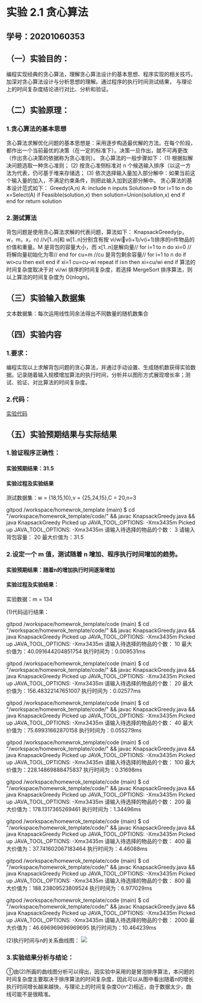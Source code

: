 # 实验 2.1 贪心算法

## 学号：20201060353  

## （一）实验目的：  
编程实现经典的贪心算法，理解贪心算法设计的基本思想、程序实现的相关技巧，加深对贪心算法设计与分析思想的理解。通过程序的执行时间测试结果，
与理论上的时间复杂度结论进行对比、分析和验证。

## （二）实验原理：

### 1.贪心算法的基本思想
贪心算法求解优化问题的基本思想是：采用逐步构造最优解的方法。在每个阶段，都作出一个当前最优的决策（在一定的标准下）。决策一旦作出，就不可再更改（作出贪心决策的依据称为贪心准则）。
贪心算法的一般步骤如下：
(1) 根据拟解决问题选取一种贪心准则；
(2) 按贪心准侧标准对 n 个候选输入排序（以这一方法为代表，仍可基于堆来存储选；
(3) 依次选择输入量加入部分解中：如果当前这个输入量的加入，不满足约束条件，则把此输入加到这部分解中。
贪心算法的基本设计范式如下：
Greedy(A,n) 
A: include n inputs 
Solution=Ф
for i=1 to n do 
 x=Select(A) 
 if Feasible(solution,x) then 
 solution=Union(solution,x) 
 end if 
end for 
return solution

### 2.测试算法
背包问题是使用贪心算法求解的代表问题，算法如下：
KnapsackGreedy(p，w，m，x，n) 
 //v[1..n]和 w[1..n]分别含有按 vi/wiv(i+1)/v(i+1)排序的n件物品的价值和重量。M 是背包的容量大小，而 x[1..n]是解向量// 
 for i=1 to n do 
xi=0 //将解向量初始化为零// 
 end for 
 cu=m //cu 是背包剩余容量// 
 for i=1 to n do 
 if wi>cu then 
exit 
end if 
 xi=1 
 cu=cu-wi 
 repeat 
 if i≤n then 
xi=cu/wi 
 end if 
算法的时间复杂度取决于对 vi/wi 排序的时间复杂度，若选择 MergeSort 排序算法，则以上算法的时间复杂度为 O(nlogn)。

## （三）实验输入数据集
文本数据集：每次运用线性同余法得出不同数量的随机数集合

## （四）实验内容
###  1.要求：
编程实现以上求解背包问题的贪心算法，并通过手动设置、生成随机数获得实验数据。记录随着输入规模增加算法的执行时间，分析并以图形方式展现增长率；测试、验证、对比算法的时间复杂度。

### 2.代码：
[实验代码](https://github.com/AlinaClr/homewrok_template/blob/main/code/KnapsackGreedy.java#L13)

## （五）实验预期结果与实际结果
### 1.验证程序正确性：

#### 实验预期结果：31.5

#### 实验过程及实验结果

测试数据集：w = {18,15,10},v = {25,24,15},C = 20,n=3

gitpod /workspace/homewrok_template (main) $ cd "/workspace/homewrok_template/code/" && javac KnapsackGreedy.java && java KnapsackGreedy
Picked up JAVA_TOOL_OPTIONS:  -Xmx3435m
Picked up JAVA_TOOL_OPTIONS:  -Xmx3435m
请输入待选择的物品的个数：
3
请输入背包容量：
20
最大价值为：31.5

### 2.设定一个 m 值，测试随着 n 增加、程序执行时间增加的趋势。

#### 实验预期结果：随着n的增加执行时间逐渐增加

#### 实验过程及实验结果：

实验数据：m = 134

(1)代码运行结果：

gitpod /workspace/homewrok_template/code (main) $ cd "/workspace/homewrok_template/code/" && javac KnapsackGreedy.java && java KnapsackGreedy
Picked up JAVA_TOOL_OPTIONS:  -Xmx3435m
Picked up JAVA_TOOL_OPTIONS:  -Xmx3435m
请输入待选择的物品的个数：
10
最大价值为：40.091644204851754
执行时间为：0.009531ms

gitpod /workspace/homewrok_template/code (main) $ cd "/workspace/homewrok_template/code/" && javac KnapsackGreedy.java && java KnapsackGreedy
Picked up JAVA_TOOL_OPTIONS:  -Xmx3435m
Picked up JAVA_TOOL_OPTIONS:  -Xmx3435m
请输入待选择的物品的个数：
20
最大价值为：156.48322147651007
执行时间为：0.02577ms

gitpod /workspace/homewrok_template/code (main) $ cd "/workspace/homewrok_template/code/" && javac KnapsackGreedy.java && java KnapsackGreedy
Picked up JAVA_TOOL_OPTIONS:  -Xmx3435m
Picked up JAVA_TOOL_OPTIONS:  -Xmx3435m
请输入待选择的物品的个数：
40
最大价值为：75.69931662870158
执行时间为：0.055279ms

gitpod /workspace/homewrok_template/code (main) $ cd "/workspace/homewrok_template/code/" && javac KnapsackGreedy.java && java KnapsackGreedy
Picked up JAVA_TOOL_OPTIONS:  -Xmx3435m
Picked up JAVA_TOOL_OPTIONS:  -Xmx3435m
请输入待选择的物品的个数：
100
最大价值为：228.14869888475837
执行时间为：0.31698ms

gitpod /workspace/homewrok_template/code (main) $ cd "/workspace/homewrok_template/code/" && javac KnapsackGreedy.java && java KnapsackGreedy
Picked up JAVA_TOOL_OPTIONS:  -Xmx3435m
Picked up JAVA_TOOL_OPTIONS:  -Xmx3435m
请输入待选择的物品的个数：
200
最大价值为：178.1317365269461
执行时间为：1.34496ms

gitpod /workspace/homewrok_template/code (main) $ cd "/workspace/homewrok_template/code/" && javac KnapsackGreedy.java && java KnapsackGreedy
Picked up JAVA_TOOL_OPTIONS:  -Xmx3435m
Picked up JAVA_TOOL_OPTIONS:  -Xmx3435m
请输入待选择的物品的个数：
400
最大价值为：37.741602067183464
执行时间为：4.46088ms

gitpod /workspace/homewrok_template/code (main) $ cd "/workspace/homewrok_template/code/" && javac KnapsackGreedy.java && java KnapsackGreedy
Picked up JAVA_TOOL_OPTIONS:  -Xmx3435m
Picked up JAVA_TOOL_OPTIONS:  -Xmx3435m
请输入待选择的物品的个数：
800
最大价值为：188.23809523809524
执行时间为：6.977029ms

gitpod /workspace/homewrok_template/code (main) $ cd "/workspace/homewrok_template/code/" && javac KnapsackGreedy.java && java KnapsackGreedy
Picked up JAVA_TOOL_OPTIONS:  -Xmx3435m
Picked up JAVA_TOOL_OPTIONS:  -Xmx3435m
请输入待选择的物品的个数：
2000
最大价值为：46.696969696969695
执行时间为：10.464239ms

(2)执行时间与n的关系曲线图：
![](https://upload.cc/i1/2022/06/19/l1SEx6.png)

### 3.实验结果分析与结论：
①由(2)所画的曲线图分析可以得出，因实验中采用的是冒泡排序算法，本问题的时间复杂度主要取决于排序算法的时间复杂度，因此可以从图中看出随着n的增长执行时间增长越来越快，与理论上的时间复杂度O(n^2)相近，由于数据太少，曲线可能不是很精准。




